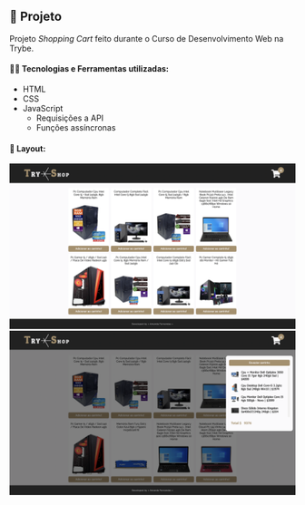 ## 📌 Projeto
Projeto _Shopping Cart_ feito durante o Curso de Desenvolvimento Web na Trybe.

#### 👩‍💻 Tecnologias e Ferramentas utilizadas:
- HTML
- CSS
- JavaScript
  - Requisições a API
  - Funções assíncronas

#### 📸 Layout:
![Desktop](./screenshot.png)
![Desktop](./screenshotCart.png)